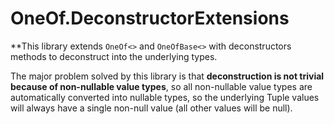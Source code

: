 # OneOf.DeconstructorExtensions

**This library extends `OneOf<>` and `OneOfBase<>` with deconstructors methods to deconstruct into the underlying types.

The major problem solved by this library is that **deconstruction is not trivial because of non-nullable value types**, so all non-nullable value types are automatically converted into nullable types, so the underlying Tuple values will always have a single non-null value (all other values will be null).
